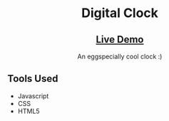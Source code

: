 <h1 align="center">Digital Clock</h1>
<h2 align="center"><a  href="https://chloe-trn.github.io/egg-cellent-clock/">Live Demo</a></h2>
<p align="center"> An eggspecially cool clock :)</p>

## Tools Used
* Javascript
* CSS
* HTML5
